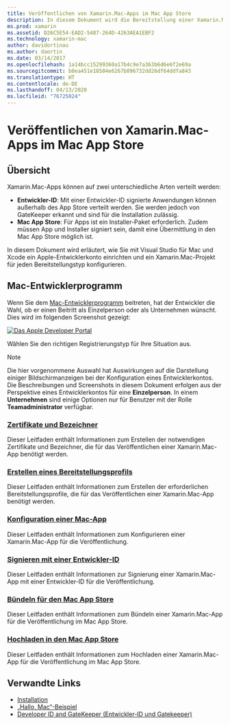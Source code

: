 ```yaml
---
title: Veröffentlichen von Xamarin.Mac-Apps im Mac App Store
description: In diesem Dokument wird die Bereitstellung einer Xamarin.Mac-App mit Visual Studio für Mac beschrieben. Dabei wird die Einrichtung eines Mac-Entwicklerkontos, das Erstellen von Zertifikaten für die Codesignierung und das Verwenden dieser Zertifikate für das Erstellen von Mac-Apps, die direkt oder über den Mac App Store verteilt werden können, erläutert.
ms.prod: xamarin
ms.assetid: D26C5E54-EAD2-5487-264D-4263AEA1EBF2
ms.technology: xamarin-mac
author: davidortinau
ms.author: daortin
ms.date: 03/14/2017
ms.openlocfilehash: 1a14bcc15299360a17b4c9e7a363b6d6e6f2e69a
ms.sourcegitcommit: b0ea451e18504e6267b896732dd26df64ddfa843
ms.translationtype: HT
ms.contentlocale: de-DE
ms.lasthandoff: 04/13/2020
ms.locfileid: "76725024"
---
```

# <a name="publishing-xamarinmac-apps-to-the-mac-app-store"></a>Veröffentlichen von Xamarin.Mac-Apps im Mac App Store

## <a name="overview"></a>Übersicht

Xamarin.Mac-Apps können auf zwei unterschiedliche Arten verteilt werden:

- **Entwickler-ID**: Mit einer Entwickler-ID signierte Anwendungen können außerhalb des App Store verteilt werden. Sie werden jedoch von GateKeeper erkannt und sind für die Installation zulässig.
- **Mac App Store**: Für Apps ist ein Installer-Paket erforderlich. Zudem müssen App und Installer signiert sein, damit eine Übermittlung in den Mac App Store möglich ist.

In diesem Dokument wird erläutert, wie Sie mit Visual Studio für Mac und Xcode ein Apple-Entwicklerkonto einrichten und ein Xamarin.Mac-Projekt für jeden Bereitstellungstyp konfigurieren.

## <a name="mac-developer-program"></a>Mac-Entwicklerprogramm

Wenn Sie dem [Mac-Entwicklerprogramm](https://developer.apple.com/devcenter/mac/) beitreten, hat der Entwickler die Wahl, ob er einen Beitritt als Einzelperson oder als Unternehmen wünscht. Dies wird im folgenden Screenshot gezeigt:

[![Das Apple Developer Portal](images/image1.png "Das Apple Developer Portal")](images/image1-large.png#lightbox)

Wählen Sie den richtigen Registrierungstyp für Ihre Situation aus.

> [!NOTE]
> Die hier vorgenommene Auswahl hat Auswirkungen auf die Darstellung einiger Bildschirmanzeigen bei der Konfiguration eines Entwicklerkontos. Die Beschreibungen und Screenshots in diesem Dokument erfolgen aus der Perspektive eines Entwicklerkontos für eine **Einzelperson**. In einem **Unternehmen** sind einige Optionen nur für Benutzer mit der Rolle **Teamadministrator** verfügbar.

### <a name="certificates-and-identifiers"></a>[Zertifikate und Bezeichner](~/mac/deploy-test/publishing-to-the-app-store/certificates-identifiers.md)

Dieser Leitfaden enthält Informationen zum Erstellen der notwendigen Zertifikate und Bezeichner, die für das Veröffentlichen einer Xamarin.Mac-App benötigt werden.

### <a name="create-provisioning-profile"></a>[Erstellen eines Bereitstellungsprofils](~/mac/deploy-test/publishing-to-the-app-store/profiles.md)

Dieser Leitfaden enthält Informationen zum Erstellen der erforderlichen Bereitstellungsprofile, die für das Veröffentlichen einer Xamarin.Mac-App benötigt werden.

### <a name="mac-app-configuration"></a>[Konfiguration einer Mac-App](~/mac/deploy-test/publishing-to-the-app-store/app-configuration.md)

Dieser Leitfaden enthält Informationen zum Konfigurieren einer Xamarin.Mac-App für die Veröffentlichung.

### <a name="sign-with-developer-id"></a>[Signieren mit einer Entwickler-ID](~/mac/deploy-test/publishing-to-the-app-store/signing.md)

Dieser Leitfaden enthält Informationen zur Signierung einer Xamarin.Mac-App mit einer Entwickler-ID für die Veröffentlichung.

### <a name="bundle-for-mac-app-store"></a>[Bündeln für den Mac App Store](~/mac/deploy-test/publishing-to-the-app-store/bundling.md)

Dieser Leitfaden enthält Informationen zum Bündeln einer Xamarin.Mac-App für die Veröffentlichung im Mac App Store.

### <a name="upload-to-mac-app-store"></a>[Hochladen in den Mac App Store](~/mac/deploy-test/publishing-to-the-app-store/uploading.md)

Dieser Leitfaden enthält Informationen zum Hochladen einer Xamarin.Mac-App für die Veröffentlichung im Mac App Store.

## <a name="related-links"></a>Verwandte Links

- [Installation](/visualstudio/mac/installation/)
- [„Hallo, Mac“-Beispiel](~/mac/get-started/hello-mac.md)
- [Developer ID and GateKeeper (Entwickler-ID und Gatekeeper)](https://developer.apple.com/developer-id/)
